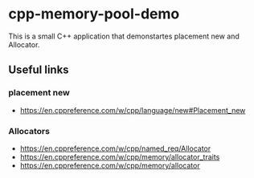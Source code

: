 # cpp-memory-pool-demo
This is a small C++ application that demonstartes placement new and Allocator.
## Useful links
### placement new
* https://en.cppreference.com/w/cpp/language/new#Placement_new
### Allocators
* https://en.cppreference.com/w/cpp/named_req/Allocator
* https://en.cppreference.com/w/cpp/memory/allocator_traits
* https://en.cppreference.com/w/cpp/memory/allocator
